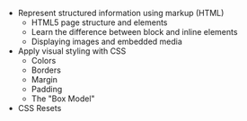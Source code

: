 * Represent structured information using markup (HTML)
  * HTML5 page structure and elements
  * Learn the difference between block and inline elements
  * Displaying images and embedded media
* Apply visual styling with CSS
  * Colors
  * Borders
  * Margin
  * Padding
  * The "Box Model"
* CSS Resets 




